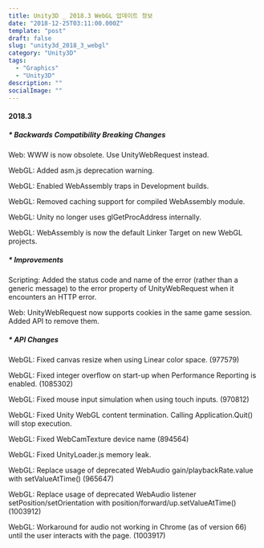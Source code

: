 ```yaml
---
title: Unity3D _ 2018.3 WebGL 업데이트 정보
date: "2018-12-25T03:11:00.000Z"
template: "post"
draft: false
slug: "unity3d_2018_3_webgl"
category: "Unity3D"
tags:
  - "Graphics"
  - "Unity3D"
description: ""
socialImage: ""
---
```


#### 2018.3

##### * Backwards Compatibility Breaking Changes

Web: WWW is now obsolete. Use UnityWebRequest instead.

WebGL: Added asm.js deprecation warning.

WebGL: Enabled WebAssembly traps in Development builds.

WebGL: Removed caching support for compiled WebAssembly module.

WebGL: Unity no longer uses glGetProcAddress internally.

WebGL: WebAssembly is now the default Linker Target on new WebGL projects.

##### * Improvements

Scripting: Added the status code and name of the error (rather than a generic message) to the error property of UnityWebRequest when it encounters an HTTP error.

Web: UnityWebRequest now supports cookies in the same game session. Added API to remove them.

##### * API Changes

WebGL: Fixed canvas resize when using Linear color space. (977579)

WebGL: Fixed integer overflow on start-up when Performance Reporting is enabled. (1085302)

WebGL: Fixed mouse input simulation when using touch inputs. (970812)

WebGL: Fixed Unity WebGL content termination. Calling Application.Quit() will stop execution.

WebGL: Fixed WebCamTexture device name (894564)

WebGL: Fixed UnityLoader.js memory leak.

WebGL: Replace usage of deprecated WebAudio gain/playbackRate.value with setValueAtTime() (965647)

WebGL: Replace usage of deprecated WebAudio listener setPosition/setOrientation with position/forward/up.setValueAtTime() (1003912)

WebGL: Workaround for audio not working in Chrome (as of version 66) until the user interacts with the page. (1003917)
